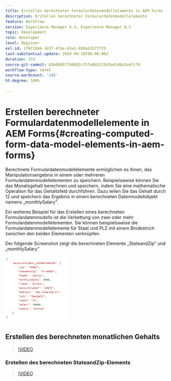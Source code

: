 ```yaml
---
title: Erstellen berechneter Formulardatenmodellelemente in AEM Forms
description: Erstellen berechneter Formulardatenmodellelemente
feature: Workflow
version: Experience Manager 6.4, Experience Manager 6.5
topic: Development
role: Developer
level: Beginner
exl-id: 1f6f1bb6-3437-4fae-b5a1-698ab357ff23
last-substantial-update: 2020-09-10T00:00:00Z
duration: 374
source-git-commit: 03b68057748892c757e0b5315d3a41d0a2e4fc79
workflow-type: tm+mt
source-wordcount: '145'
ht-degree: 100%

---
```


# Erstellen berechneter Formulardatenmodellelemente in AEM Forms{#creating-computed-form-data-model-elements-in-aem-forms}

Berechnete Formulardatenmodellelemente ermöglichen es Ihnen, das Manipulationsergebnis in einem oder mehreren Formulardatenmodellelementen zu speichern. Beispielsweise können Sie das Monatsgehalt berechnen und speichern, indem Sie eine mathematische Operation für das Gehaltsfeld durchführen. Dazu teilen Sie das Gehalt durch 12 und speichern das Ergebnis in einem berechneten Datenmodellobjekt namens „monthlySalary“.

Ein weiteres Beispiel für das Erstellen eines berechneten Formulardatenmodells ist die Verkettung von zwei oder mehr Formulardatenmodellelementen. Sie können beispielsweise die Formulardatenmodellelemente für Staat und PLZ mit einem Bindestrich zwischen den beiden Elementen verknüpfen.

Der folgende Screenshot zeigt die berechneten Elemente „StateandZip“ und „monthlySalary“

![comptedfdmelement](assets/computedfdmelement.gif)

## Erstellen des berechneten monatlichen Gehalts

>[!VIDEO](https://video.tv.adobe.com/v/23855?quality=12&learn=on)

### Erstellen des berechneten StateandZip-Elements

>[!VIDEO](https://video.tv.adobe.com/v/23856?quality=12&learn=on)
